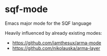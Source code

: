 # sqf-mode
Emacs major mode for the SQF language

Heavily influenced by already existing modes:
 - https://github.com/iamthesux/arma-mode
 - https://github.com/nikolauska/arma-layer
